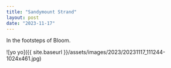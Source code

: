 ```yaml
---
title: "Sandymount Strand"
layout: post
date: "2023-11-17"
---
```


In the footsteps of Bloom.

![yo yo]({{ site.baseurl }}/assets/images/2023/20231117_111244-1024x461.jpg)
